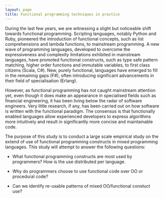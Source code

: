 ```yaml
---
layout: page
title: Functional programming techniques in practice
---
```


During the last few years, we are witnessing a slight but noticeable shift
towards functional programming. Scripting languages, notably Python and Ruby,
pioneered the introduction of functional concepts, such as list comprehensions
and lambda functions, to mainstream programming. A new wave of programming
languages, developed to overcome the expressiveness and complexity limitations
exhibited in mainstream languages, have promoted functional constructs, such as
type safe pattern matching, higher order functions and immutable variables, to
first class citizens (Scala, C#). New, purely functional, languages have emerged
to fill in the remaining gaps (F#), often introducing significant advancements
in their field of specialisation (Erlang).

However, as functional programming has not caught mainstream attention yet, even
though it does make an appearance in specialised fields such as financial
engineering, it has been living below the radar of software engineers. Very
little research, if any, has been carried out on how software is written with
the functional paradigm. The consensus is that functionally enabled languages
allow experienced developers to express algorithms more intuitively and result
in significantly more concise and maintainable code.

The purpose of this study is to conduct a large scale empirical study on the
extend of use of functional programming constructs in mixed programming
languages. This study will attempt to answer the following questions:

* What functional programming constructs are most used by programmers? How
is the use distributed per language.

* Why do programmers choose to use functional code over OO or
  procedural code?

* Can we identify re-usable patterns of mixed OO/functional constuct use?

